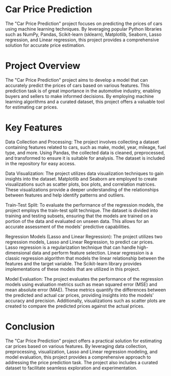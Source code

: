 # Car Price Prediction
The "Car Price Prediction" project focuses on predicting the prices of cars using machine learning techniques. By leveraging popular Python libraries such as NumPy, Pandas, Scikit-learn (sklearn), Matplotlib, Seaborn, Lasso regression, and Linear regression, this project provides a comprehensive solution for accurate price estimation.

# Project Overview
The "Car Price Prediction" project aims to develop a model that can accurately predict the prices of cars based on various features. This prediction task is of great importance in the automotive industry, enabling buyers and sellers to make informed decisions. By employing machine learning algorithms and a curated dataset, this project offers a valuable tool for estimating car prices.

# Key Features
Data Collection and Processing: The project involves collecting a dataset containing features related to cars, such as make, model, year, mileage, fuel type, and more. Using Pandas, the collected data is cleaned, preprocessed, and transformed to ensure it is suitable for analysis. The dataset is included in the repository for easy access.

Data Visualization: The project utilizes data visualization techniques to gain insights into the dataset. Matplotlib and Seaborn are employed to create visualizations such as scatter plots, box plots, and correlation matrices. These visualizations provide a deeper understanding of the relationships between features and help identify patterns and outliers.

Train-Test Split: To evaluate the performance of the regression models, the project employs the train-test split technique. The dataset is divided into training and testing subsets, ensuring that the models are trained on a portion of the data and evaluated on unseen data. This allows for an accurate assessment of the models' predictive capabilities.

Regression Models (Lasso and Linear Regression): The project utilizes two regression models, Lasso and Linear Regression, to predict car prices. Lasso regression is a regularization technique that can handle high-dimensional data and perform feature selection. Linear regression is a classic regression algorithm that models the linear relationship between the features and the target variable. The Scikit-learn library provides implementations of these models that are utilized in this project.

Model Evaluation: The project evaluates the performance of the regression models using evaluation metrics such as mean squared error (MSE) and mean absolute error (MAE). These metrics quantify the differences between the predicted and actual car prices, providing insights into the models' accuracy and precision. Additionally, visualizations such as scatter plots are created to compare the predicted prices against the actual prices.

# Conclusion
The "Car Price Prediction" project offers a practical solution for estimating car prices based on various features. By leveraging data collection, preprocessing, visualization, Lasso and Linear regression modeling, and model evaluation, this project provides a comprehensive approach to addressing the price prediction task. The project also includes a curated dataset to facilitate seamless exploration and experimentation.

